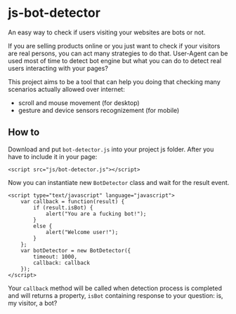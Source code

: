 # js-bot-detector
An easy way to check if users visiting your websites are bots or not. 

If you are selling products online or you just want to check if your visitors are real persons, you can act many strategies to do that.
User-Agent can be used most of time to detect bot engine but what you can do to detect real users interacting with your pages?

This project aims to be a tool that can help you doing that checking many scenarios actually allowed over internet:
- scroll and mouse movement (for desktop)
- gesture and device sensors recognizement (for mobile)

## How to
Download and put `bot-detector.js` into your project js folder.
After you have to include it in your page:
```
<script src="js/bot-detector.js"></script>
````


Now you can instantiate new `BotDetector` class and wait for the result event. 
```
<script type="text/javascript" language="javascript">
	var callback = function(result) {
		if (result.isBot) {
			alert("You are a fucking bot!");
		}
		else {
			alert("Welcome user!");
		}
	};
	var botDetector = new BotDetector({
		timeout: 1000,
		callback: callback
	});
</script>
```
Your `callback` method will be called when detection process is completed and will returns a property, `isBot` containing response
to your question: is, my visitor, a bot?
